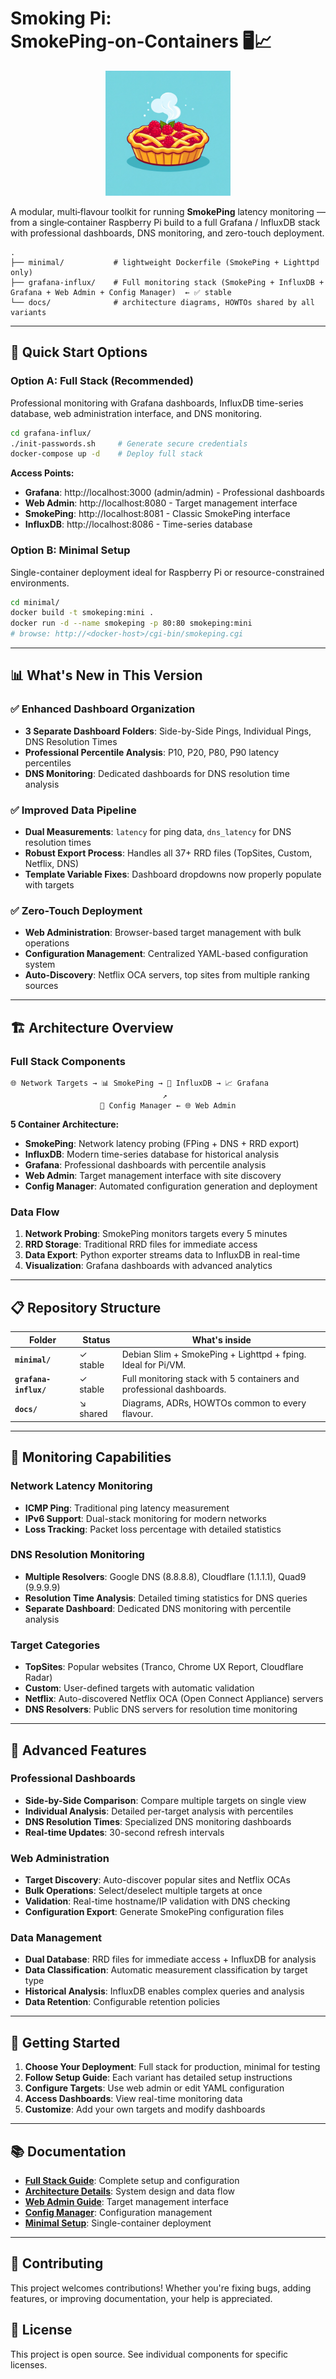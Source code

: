 # Smoking Pi: SmokePing‑on‑Containers 🖥️📈

<div align="center">
  <img src="img/logo.jpg" alt="Smoking Pi Logo" width="200"/>
</div>

A modular, multi‑flavour toolkit for running **SmokePing** latency monitoring — from a single‑container Raspberry Pi build to a full Grafana / InfluxDB stack with professional dashboards, DNS monitoring, and zero-touch deployment.

```text
.
├── minimal/           # lightweight Dockerfile (SmokePing + Lighttpd only)
├── grafana-influx/    # Full monitoring stack (SmokePing + InfluxDB + Grafana + Web Admin + Config Manager)  ← ✅ stable
└── docs/              # architecture diagrams, HOWTOs shared by all variants
```

---

## 🚀 Quick Start Options

### Option A: Full Stack (Recommended)
Professional monitoring with Grafana dashboards, InfluxDB time-series database, web administration interface, and DNS monitoring.

```bash
cd grafana-influx/
./init-passwords.sh     # Generate secure credentials
docker-compose up -d    # Deploy full stack
```

**Access Points:**
- **Grafana**: http://localhost:3000 (admin/admin) - Professional dashboards
- **Web Admin**: http://localhost:8080 - Target management interface  
- **SmokePing**: http://localhost:8081 - Classic SmokePing interface
- **InfluxDB**: http://localhost:8086 - Time-series database

### Option B: Minimal Setup
Single-container deployment ideal for Raspberry Pi or resource-constrained environments.

```bash
cd minimal/
docker build -t smokeping:mini .
docker run -d --name smokeping -p 80:80 smokeping:mini
# browse: http://<docker-host>/cgi-bin/smokeping.cgi
```

---

## 📊 What's New in This Version

### ✅ **Enhanced Dashboard Organization**
- **3 Separate Dashboard Folders**: Side-by-Side Pings, Individual Pings, DNS Resolution Times
- **Professional Percentile Analysis**: P10, P20, P80, P90 latency percentiles
- **DNS Monitoring**: Dedicated dashboards for DNS resolution time analysis

### ✅ **Improved Data Pipeline** 
- **Dual Measurements**: `latency` for ping data, `dns_latency` for DNS resolution times
- **Robust Export Process**: Handles all 37+ RRD files (TopSites, Custom, Netflix, DNS)
- **Template Variable Fixes**: Dashboard dropdowns now properly populate with targets

### ✅ **Zero-Touch Deployment**
- **Web Administration**: Browser-based target management with bulk operations
- **Configuration Management**: Centralized YAML-based configuration system
- **Auto-Discovery**: Netflix OCA servers, top sites from multiple ranking sources

---

## 🏗️ Architecture Overview

### Full Stack Components
```
🌐 Network Targets → 📊 SmokePing → 💾 InfluxDB → 📈 Grafana
                                  ↗
                    🔧 Config Manager ← 🌐 Web Admin
```

**5 Container Architecture:**
- **SmokePing**: Network latency probing (FPing + DNS + RRD export)
- **InfluxDB**: Modern time-series database for historical analysis
- **Grafana**: Professional dashboards with percentile analysis
- **Web Admin**: Target management interface with site discovery
- **Config Manager**: Automated configuration generation and deployment

### Data Flow
1. **Network Probing**: SmokePing monitors targets every 5 minutes
2. **RRD Storage**: Traditional RRD files for immediate access
3. **Data Export**: Python exporter streams data to InfluxDB in real-time
4. **Visualization**: Grafana dashboards with advanced analytics

---

## 📋 Repository Structure

| Folder                | Status         | What's inside                                                |
| --------------------- | -------------- | ------------------------------------------------------------ |
| **`minimal/`**        | ✓ stable       | Debian Slim + SmokePing + Lighttpd + fping. Ideal for Pi/VM. |
| **`grafana-influx/`** | ✓ stable       | Full monitoring stack with 5 containers and professional dashboards. |
| **`docs/`**           | ↘ shared       | Diagrams, ADRs, HOWTOs common to every flavour.              |

---

## 🎯 Monitoring Capabilities

### **Network Latency Monitoring**
- **ICMP Ping**: Traditional ping latency measurement
- **IPv6 Support**: Dual-stack monitoring for modern networks
- **Loss Tracking**: Packet loss percentage with detailed statistics

### **DNS Resolution Monitoring** 
- **Multiple Resolvers**: Google DNS (8.8.8.8), Cloudflare (1.1.1.1), Quad9 (9.9.9.9)
- **Resolution Time Analysis**: Detailed timing statistics for DNS queries
- **Separate Dashboard**: Dedicated DNS monitoring with percentile analysis

### **Target Categories**
- **TopSites**: Popular websites (Tranco, Chrome UX Report, Cloudflare Radar)
- **Custom**: User-defined targets with automatic validation
- **Netflix**: Auto-discovered Netflix OCA (Open Connect Appliance) servers
- **DNS Resolvers**: Public DNS servers for resolution time monitoring

---

## 🔧 Advanced Features

### **Professional Dashboards**
- **Side-by-Side Comparison**: Compare multiple targets on single view
- **Individual Analysis**: Detailed per-target analysis with percentiles
- **DNS Resolution Times**: Specialized DNS monitoring dashboards
- **Real-time Updates**: 30-second refresh intervals

### **Web Administration**
- **Target Discovery**: Auto-discover popular sites and Netflix OCAs
- **Bulk Operations**: Select/deselect multiple targets at once
- **Validation**: Real-time hostname/IP validation with DNS checking
- **Configuration Export**: Generate SmokePing configuration files

### **Data Management**
- **Dual Database**: RRD files for immediate access + InfluxDB for analysis
- **Data Classification**: Automatic measurement classification by target type
- **Historical Analysis**: InfluxDB enables complex queries and analysis
- **Data Retention**: Configurable retention policies

---

## 🚦 Getting Started

1. **Choose Your Deployment**: Full stack for production, minimal for testing
2. **Follow Setup Guide**: Each variant has detailed setup instructions
3. **Configure Targets**: Use web admin or edit YAML configuration
4. **Access Dashboards**: View real-time monitoring data
5. **Customize**: Add your own targets and modify dashboards

---

## 📚 Documentation

- **[Full Stack Guide](grafana-influx/README.md)**: Complete setup and configuration
- **[Architecture Details](grafana-influx/ARCHITECTURE.md)**: System design and data flow
- **[Web Admin Guide](web-admin/README.md)**: Target management interface
- **[Config Manager](config-manager/README.md)**: Configuration management
- **[Minimal Setup](minimal/README.md)**: Single-container deployment

---

## 🤝 Contributing

This project welcomes contributions! Whether you're fixing bugs, adding features, or improving documentation, your help is appreciated.

## 📄 License

This project is open source. See individual components for specific licenses.
